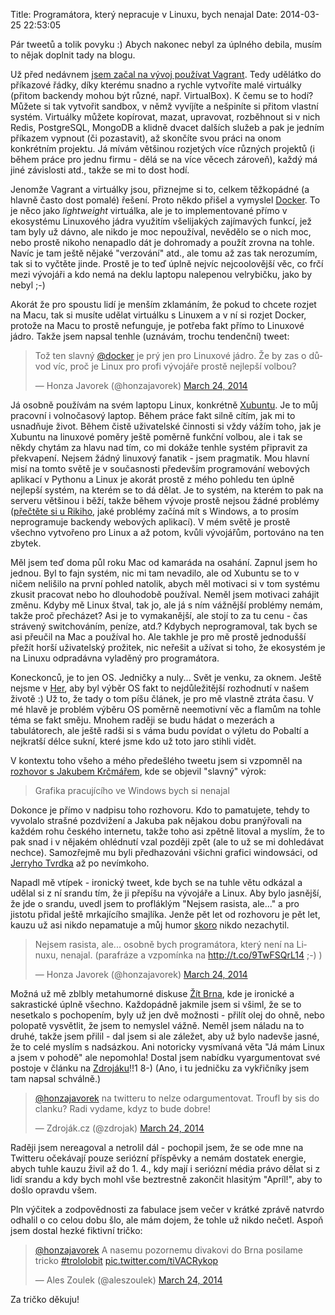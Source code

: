 Title: Programátora, který nepracuje v Linuxu, bych nenajal
Date: 2014-03-25 22:53:05

Pár tweetů a tolik povyku :) Abych nakonec nebyl za úplného debila, musím to nějak doplnit tady na blogu.

Už před nedávnem [jsem začal na vývoj používat Vagrant]({filename}/2013-11-28_vagrant.md). Tedy udělátko do příkazové řádky, díky kterému snadno a rychle
vytvoříte malé virtuálky (přitom backendy mohou být různé, např. VirtualBox). K čemu se to hodí? Můžete si tak vytvořit sandbox, v němž vyvíjíte a nešpiníte si přitom vlastní systém. Virtuálky můžete kopírovat, mazat, upravovat, rozběhnout si v nich Redis, PostgreSQL, MongoDB a klidně dvacet dalších služeb a pak je jedním příkazem vypnout (či pozastavit), až skončíte svou práci na onom konkrétním projektu. Já mívám většinou rozjetých více různých projektů (i během práce pro jednu firmu - dělá se na více věcech zároveň), každý má jiné závislosti atd., takže se mi to dost hodí.

Jenomže Vagrant a virtuálky jsou, přiznejme si to, celkem těžkopádné (a hlavně často dost pomalé) řešení. Proto někdo přišel a vymyslel [Docker](https://www.docker.io/). To je něco jako *lightweight* virtuálka, ale je to implementované přímo v ekosystému Linuxového jádra využitím všelijakých zajímavých funkcí, jež tam byly už dávno, ale nikdo je moc nepoužíval, nevědělo se o nich moc, nebo prostě nikoho nenapadlo dát je dohromady a použít zrovna na tohle. Navíc je tam ještě nějaké "verzování" atd., ale tomu až zas tak nerozumím, tak si to vyčtěte jinde. Prostě je to teď úplně nejvíc nejcoolovější věc, co frčí mezi vývojáři a kdo nemá na deklu laptopu nalepenou velrybičku, jako by nebyl ;-)

Akorát že pro spoustu lidí je menším zklamáním, že pokud to chcete rozjet na Macu, tak si musíte udělat virtuálku s Linuxem a v ní si rozjet Docker, protože na Macu to prostě nefunguje, je potřeba fakt přímo to Linuxové jádro. Takže jsem napsal tenhle (uznávám, trochu tendenční) tweet:

<blockquote class="twitter-tweet" lang="cs"><p>Tož ten slavný <a href="https://twitter.com/docker">@docker</a> je prý jen pro Linuxové jádro. Že by zas o důvod víc, proč je Linux pro profi vývojáře prostě nejlepší volbou?</p>&mdash; Honza Javorek (@honzajavorek) <a href="https://twitter.com/honzajavorek/statuses/448097739155730432">March 24, 2014</a></blockquote>

Já osobně používám na svém laptopu Linux, konkrétně [Xubuntu](http://xubuntu.org/). Je to můj pracovní i volnočasový laptop. Během práce fakt silně cítím, jak mi to usnadňuje život. Během čistě uživatelské činnosti si vždy vážím toho, jak je Xubuntu na linuxové poměry ještě poměrně funkční volbou, ale i tak se někdy chytám za hlavu nad tím, co mi dokáže tenhle systém připravit za překvapení. Nejsem žádný linuxový fanatik - jsem pragmatik. Mou hlavní misí na tomto světě je v současnosti především programování webových aplikací v Pythonu a Linux je akorát prostě z mého pohledu ten úplně nejlepší systém, na kterém se to dá dělat. Je to systém, na kterém to pak na serveru většinou i běží, takže během vývoje prostě nejsou žádné problémy ([přečtěte si u Rikiho](https://www.facebook.com/fczbkk/posts/10152380085217741), jaké problémy začíná mít s Windows, a to prosím neprogramuje backendy webových aplikací). V mém světě je prostě všechno vytvořeno pro Linux a až potom, kvůli vývojářům, portováno na ten zbytek.

Měl jsem teď doma půl roku Mac od kamaráda na osahání. Zapnul jsem ho jednou. Byl to fajn systém, nic mi tam nevadilo, ale od Xubuntu se to v ničem nelišilo na první pohled natolik, abych měl motivaci si v tom systému zkusit pracovat nebo ho dlouhodobě používal. Neměl jsem motivaci zahájit změnu. Kdyby mě Linux štval, tak jo, ale já s ním vážnější problémy nemám, takže proč přecházet? Asi je to vymakanější, ale stojí to za tu cenu - čas strávený switchováním, peníze, atd.? Kdybych neprogramoval, tak bych se asi přeučil na Mac a používal ho. Ale takhle je pro mě prostě jednodušší přežít horší uživatelský prožitek, nic neřešit a užívat si toho, že ekosystém je na Linuxu odpradávna vyladěný pro programátora.

Koneckonců, je to jen OS. Jedničky a nuly... Svět je venku, za oknem. Ještě nejsme v [Her](http://www.csfd.cz/film/312650-ona/), aby byl výběr OS fakt to nejdůležitější rozhodnutí v našem životě :) Už to, že tady o tom píšu článek, je pro mě vlastně ztráta času. V mé hlavě je problém výběru OS poměrně neemotivní věc a flamům na tohle téma se fakt směju. Mnohem raději se budu hádat o mezerách a tabulátorech, ale ještě radši si s váma budu povídat o výletu do Pobaltí a nejkratší délce sukní, které jsme kdo už toto jaro stihli vidět.

V kontextu toho všeho a mého předešlého tweetu jsem si vzpomněl na [rozhovor s Jakubem Krčmářem](http://www.30minut.cz/jakub-whitwa-krcmar-grafika-pracujiciho-ve-windows-bych-si-nenajal/), kde se objevil "slavný" výrok:

> Grafika pracujícího ve Windows bych si nenajal

Dokonce je přímo v nadpisu toho rozhovoru. Kdo to pamatujete, tehdy to vyvolalo strašné pozdvižení a Jakuba pak nějakou dobu pranýřovali na každém rohu českého internetu, takže toho asi zpětně litoval a myslím, že to pak snad i v nějakém ohlédnutí vzal později zpět (ale to už se mi dohledávat nechce). Samozřejmě mu byli předhazováni všichni grafici windowsáci, od [Jerryho Tvrdka](http://www.jerrytvrdek.com/) až po nevímkoho.

Napadl mě vtípek - ironický tweet, kde bych se na tuhle větu odkázal a udělal si z ní srandu tím, že ji přepíšu na vývojáře a Linux. Aby bylo jasnější, že jde o srandu, uvedl jsem to profláklým "Nejsem rasista, ale..." a pro jistotu přidal ještě mrkajícího smajlíka. Jenže pět let od rozhovoru je pět let, kauzu už asi nikdo nepamatuje a můj humor [skoro](https://twitter.com/milancermak/status/448111199864225792) nikdo nezachytil.

<blockquote class="twitter-tweet" lang="cs"><p>Nejsem rasista, ale... osobně bych programátora, který není na Linuxu, nenajal. (parafráze a vzpomínka na <a href="http://t.co/9TwFSQrL14">http://t.co/9TwFSQrL14</a> ;-) )</p>&mdash; Honza Javorek (@honzajavorek) <a href="https://twitter.com/honzajavorek/statuses/448104192037879808">March 24, 2014</a></blockquote>

Možná už mě zblbly metahumorné diskuse [Žít Brna](http://zitbrno.cz/), kde je ironické a sakrastické úplně všechno. Každopádně jakmile jsem si všiml, že se to nesetkalo s pochopením, byly už jen dvě možnosti - přilít olej do ohně, nebo polopatě vysvětlit, že jsem to nemyslel vážně. Neměl jsem náladu na to druhé, takže jsem přilil - dal jsem si ale záležet, aby už bylo nadevše jasné, že to celé myslím s nadsázkou. Ani notoricky vysmívaná věta "Já mám Linux a jsem v pohodě" ale nepomohla! Dostal jsem nabídku vyargumentovat své postoje v článku na [Zdrojáku](http://www.zdrojak.cz/)!!1 8-) (Ano, i tu jedničku za vykřičníky jsem tam napsal schválně.)

<blockquote class="twitter-tweet" lang="cs"><p><a href="https://twitter.com/honzajavorek">@honzajavorek</a> na twitteru to nelze odargumentovat. Troufl by sis do clanku? Radi vydame, kdyz to bude dobre!</p>&mdash; Zdroják.cz (@zdrojak) <a href="https://twitter.com/zdrojak/statuses/448132799636451328">March 24, 2014</a></blockquote>

Raději jsem nereagoval a netrolil dál - pochopil jsem, že se ode mne na Twitteru očekávají pouze seriózní příspěvky a nemám dostatek energie, abych tuhle kauzu živil až do 1. 4., kdy mají i seriózní média právo dělat si z lidí srandu a kdy bych mohl vše beztrestně zakončit hlasitým "Apríl!", aby to došlo opravdu všem.

Pln výčitek a zodpovědnosti za fabulace jsem večer v krátké zprávě natvrdo odhalil o co celou dobu šlo, ale mám dojem, že tohle už nikdo nečetl. Aspoň jsem dostal hezké fiktivní tričko:

<blockquote class="twitter-tweet" lang="cs"><p><a href="https://twitter.com/honzajavorek">@honzajavorek</a> A nasemu pozornemu divakovi do Brna posilame tricko <a href="https://twitter.com/search?q=%23trololobit&amp;src=hash">#trololobit</a> <a href="http://t.co/tiVACRykop">pic.twitter.com/tiVACRykop</a></p>&mdash; Ales Zoulek (@aleszoulek) <a href="https://twitter.com/aleszoulek/statuses/448212604452737025">March 24, 2014</a></blockquote>

Za tričko děkuju!
